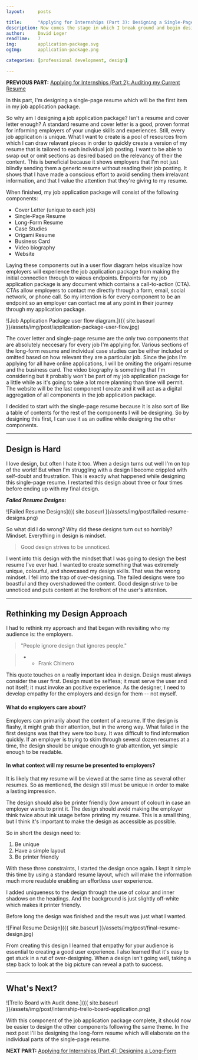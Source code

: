 ```yaml
---
layout:     posts

title:      "Applying for Internships (Part 3): Designing a Single-Page Resume"
description: Now comes the stage in which I break ground and begin designing my job application package.
author:     David Leger
readTime:   7
img:        application-package.svg
ogImg:      application-package.png

categories: [professional development, design]

---
```


**PREVIOUS PART:** [Applying for Internships (Part 2): Auditing my Current Resume]({{page.previous.url}})

In this part, I'm designing a single-page resume which will be the first item in my job application package. 

So why am I designing a job application package? Isn't a resume and cover letter enough? A standard resume and cover letter is a good, proven format for informing employers of your unqiue skills and experiences. Still, every job application is unique. What I want to create is a pool of resources from which I can draw relavant pieces in order to quickly create a version of my resume that is tailored to each individual job posting. I want to be able to swap out or omit sections as desired based on the relevancy of their the content. This is beneficial because it shows employers that I'm not just blindly sending them a generic resume without reading their job posting. It shows that I have made a conscious effort to avoid sending them irrelavant information, and that I value the attention that they're giving to my resume.

When finished, my job application package will consist of the following components:

- Cover Letter (unique to each job)
- Single-Page Resume
- Long-Form Resume
- Case Studies
- Origami Resume
- Business Card
- Video biography
- Website

Laying these components out in a user flow diagram helps visualize how employers will experience the job application package from making the initial connection through to vaious endpoints. Enpoints for my job application package is any document which contains a call-to-action (CTA). CTAs allow employers to contact me directly through a form, email, social network, or phone call. So my intention is for every component to be an endpoint so an employer can contact me at any point in their journey through my application package.

![Job Application Package user flow diagram.]({{ site.baseurl }}/assets/img/post/application-package-user-flow.jpg)

The cover letter and single-page resume are the only two components that are absolutely neccesary for every job I'm applying for. Various sections of the long-form resume and individual case studies can be either included or omitted based on how relevant they are a particular job. Since the jobs I'm applying for all have online applications, I will be omiting the origami resume and the business card.  The video biography is something that I'm considering but it probably won't be part of my job application package for a little while as it's going to take a lot more planning than time will permit. The website will be the last component I create and it will act as a digital aggregation of all components in the job application package.

I decided to start with the single-page resume because it is also sort of like a table of contents for the rest of the components I will be designing. So by designing this first, I can use it as an outline while designing the other components.

***

## Design is Hard

I love design, but often I hate it too. When a design turns out well I'm on top of the world! But when I'm struggling with a design I become crippled with self-doubt and frustration. This is exactly what happened while designing this single-page resume. I restarted this design about three or four times before ending up with my final design. 

***Failed Resume Designs:***

![Failed Resume Designs]({{ site.baseurl }}/assets/img/post/failed-resume-designs.png)


So what did I do wrong? Why did these designs turn out so horribly? Mindset. Everything in design is mindset.

> Good design strives to be unnoticed.

I went into this design with the mindset that I was going to design the best resume I've ever had. I wanted to create something that was extremely unique, colourful, and showcased my design skills. That was the wrong mindset. I fell into the trap of over-designing. The failed designs were too boastful and they overshadowed the content. Good design strive to be unnoticed and puts content at the forefront of the user's attention.

***

## Rethinking my Design Approach

I had to rethink my approach and that began with revisiting who my audience is: the employers.

> "People ignore design that ignores people."

> - - Frank Chimero

This quote touches on a really important idea in design. Design must always consider the user first. Design must be selfless; it must serve the user and not itself; it must invoke an positive experience. As the designer, I need to develop empathy for the employers and design for them -- not myself.

#### What do employers care about?

Employers can primarily about the content of a resume. If the design is flashy, it might grab their attention, but in the wrong way. What failed in the first designs was that they were too busy. It was difficult to find information quickly. If an employer is trying to skim through several dozen resumes at a time, the design should be unique enough to grab attention, yet simple enough to be readable.

#### In what context will my resume be presented to employers?

It is likely that my resume will be viewed at the same time as several other resumes. So as mentioned, the design still must be unique in order to make a lasting impression. 

The design should also be printer friendly (low amount of colour) in case an employer wants to print it. The design should avoid making the employer think twice about ink usage before printing my resume. This is a small thing, but I think it's important to make the design as accessible as possible.

So in short the design need to:

1. Be unique
2. Have a simple layout
3. Be printer friendly

With these three constraints, I started the design once again. I kept it simple this time by using a standard resume layout, which will make the information much more readable enabling an effortless user experience. 

I added uniqueness to the design through the use of colour and inner shadows on the headings. And the background is just slightly off-white which makes it printer friendly. 

Before long the design was finished and the result was just what I wanted.

![Final Resume Design]({{ site.baseurl }}/assets/img/post/final-resume-design.jpg)

From creating this design I learned that empathy for your audience is essential to creating a good user experience. I also learned that it's easy to get stuck in a rut of over-designing. When a design isn't going well, taking a step back to look at the big picture can reveal a path to success.

***

## What's Next?

![Trello Board with Audit done.]({{ site.baseurl }}/assets/img/post/internship-trello-board-application.png)

With this component of the job application package complete, it should now be easier to design the other components following the same theme. In the next post I'll be designing the long-form resume which will elaborate on the individual parts of the single-page resume.

**NEXT PART:** [Applying for Internships (Part 4): Designing a Long-Form](/professional%20development/design/2016/01/03/long-form-resume-design.html)